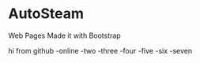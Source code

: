 # AutoSteam
Web Pages Made it with Bootstrap

hi from github -online -two -three -four -five -six -seven

